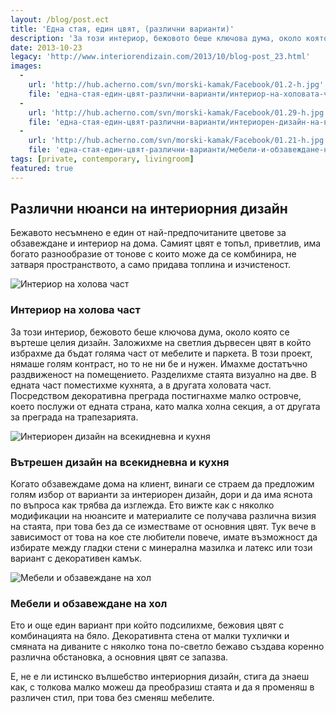 ```yaml
---
layout: /blog/post.ect
title: 'Една стая, един цвят, (различни варианти)'
description: 'За този интериор, бежовото беше ключова дума, около която се въртеше целия дизайн. Заложихме на светлия дървесен цвят в който избрахме да бъдат голяма част от мебелите и паркета. В този проект, нямаше голям контраст, но то не ни бе и нужен'
date: 2013-10-23
legacy: 'http://www.interiorendizain.com/2013/10/blog-post_23.html'
images:
  -
    url: 'http://hub.acherno.com/svn/morski-kamak/Facebook/01.2-h.jpg'
    file: 'една-стая-един-цвят-различни-варианти/интериор-на-холовата-част.jpg'    
  -
    url: 'http://hub.acherno.com/svn/morski-kamak/Facebook/01.29-h.jpg'
    file: 'една-стая-един-цвят-различни-варианти/интериорен-дизайн-на-всекидевна-и-кухня.jpg'
  -
    url: 'http://hub.acherno.com/svn/morski-kamak/Facebook/01.21-h.jpg'
    file: 'една-стая-един-цвят-различни-варианти/мебели-и-обзавеждане-на-хол.jpg'
tags: [private, contemporary, livingroom]
featured: true
---
```

## Различни нюанси на **интериорния дизайн**
Бежавото несъмнено е един от най-предпочитаните цветове за обзавеждане и интериор на дома. Самият цвят е топъл, приветлив, има богато разнообразие от тонове с които може да се комбинира, не затваря пространството, а само придава топлина и изчистеност.

![Интериор на холова част](една-стая-един-цвят-различни-варианти/интериор-на-холовата-част.jpg)
### Интериор на **холова част**

За този интериор, бежовото беше ключова дума, около която се въртеше целия дизайн. Заложихме на светлия дървесен цвят в който избрахме да бъдат голяма част от мебелите и паркета. В този проект, нямаше голям контраст, но то не ни бе и нужен. Имахме достатъчно раздвиженост на помещението. Разделихме стаята визуално на две. В едната част поместихме кухнята, а в другата холовата част. Посредством декоративна преграда постигнахме малко островче, което послужи от едната страна, като малка холна секция, а от другата за преграда на трапезарията.

![Интериорен дизайн на всекидневна и кухня](една-стая-един-цвят-различни-варианти/интериорен-дизайн-на-всекидевна-и-кухня.jpg)
### Вътрешен дизайн на **всекидневна и кухня**

Когато обзавеждаме дома на клиент, винаги се страем да предложим голям избор от варианти за интериорен дизайн, дори и да има яснота по въпроса как трябва да изглежда. Ето вижте как с няколко модификации на нюансите и материалите се получава различна визия на стаята, при това без да се изместваме от основния цвят. Тук вече в зависимост от това на кое сте любители повече, имате възможност да избирате между гладки стени с минерална мазилка и латекс или този вариант с декоративен камък.

![Мебели и обзавеждане на  хол](една-стая-един-цвят-различни-варианти/мебели-и-обзавеждане-на-хол.jpg)
### Мебели и обзавеждане на **хол**
Ето и още един вариант при който подсилихме, бежовия цвят с комбинацията на бяло. Декоративнта стена от малки тухлички и смяната на диваните с няколко тона по-светло бежаво създава коренно различна обстановка, а основния цвят се запазва.

Е, не е ли истинско вълшебство интериорния дизайн, стига да знаеш как, с толкова малко можеш да преобразиш стаята и да я променяш в различен стил, при това без сменяш мебелите.